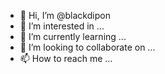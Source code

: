 - 👋 Hi, I’m @blackdipon
- 👀 I’m interested in ...
- 🌱 I’m currently learning ...
- 💞️ I’m looking to collaborate on ...
- 📫 How to reach me ...

<!---
blackdipon/blackdipon is a ✨ special ✨ repository because its `README.md` (this file) appears on your GitHub profile.
You can click the Preview link to take a look at your changes.
--->
